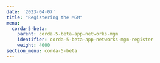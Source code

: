 ```yaml
---
date: '2023-04-07'
title: "Registering the MGM"
menu:
  corda-5-beta:
    parent: corda-5-beta-app-networks-mgm
    identifier: corda-5-beta-app-networks-mgm-register
    weight: 4000
section_menu: corda-5-beta
---
```

